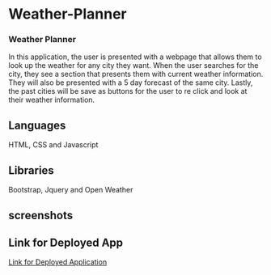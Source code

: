 # Weather-Planner



### Weather Planner 

In this application, the user is presented with a webpage that allows them to look up the weather for any city they want. When the user searches for the city, they see a section that presents them with current weather information. They will also be presented with a 5 day forecast of the same city. Lastly, the past cities will be save as buttons for the user to re click and look at their weather information.




## Languages 

HTML, CSS and Javascript 


## Libraries 

Bootstrap, Jquery and Open Weather 

## screenshots

## Link for Deployed App

[Link for Deployed Application]()